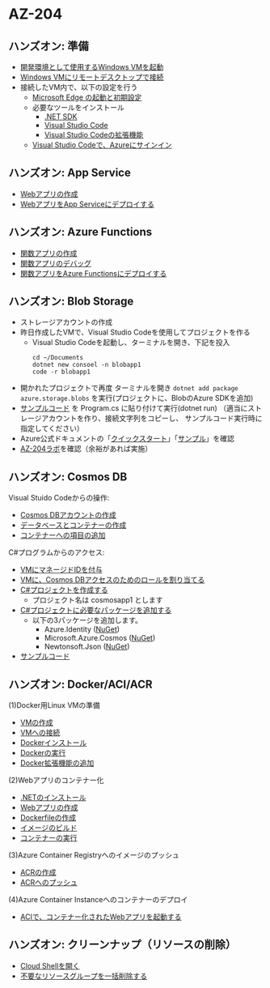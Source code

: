 # AZ-204

## ハンズオン: 準備

- [開発環境として使用するWindows VMを起動](vm/vm-create.md)
- [Windows VMにリモートデスクトップで接続](vm/rdp.md)
- 接続したVM内で、以下の設定を行う
  - [Microsoft Edge の起動と初期設定](edge.md)
  - 必要なツールをインストール
    - [.NET SDK](dotnet6.md)
    - [Visual Studio Code](vscode/vscode-install.md)
    - [Visual Studio Codeの拡張機能](vscode/vscode-extensions.md)
  - [Visual Studio Codeで、Azureにサインイン](vscode-azure/signin.md)

## ハンズオン: App Service

- [Webアプリの作成](webapp/webapp-create.md)
- [WebアプリをApp Serviceにデプロイする](webapp/webapp-deploy.md)

## ハンズオン: Azure Functions

- [関数アプリの作成](functions/function-create-project.md)
- [関数アプリのデバッグ](functions/function-debug.md)
- [関数アプリをAzure Functionsにデプロイする](functions/function-deploy.md)

## ハンズオン: Blob Storage

- ストレージアカウントの作成
- 昨日作成したVMで、Visual Studio Codeを使用してプロジェクトを作る
  - Visual Studio Codeを起動し、ターミナルを開き、下記を投入
    ```
    cd ~/Documents
    dotnet new consoel -n blobapp1
    code -r blobapp1
    ```
- 開かれたプロジェクトで再度 ターミナルを開き `dotnet add package azure.storage.blobs` を実行(プロジェクトに、BlobのAzure SDKを追加)
- [サンプルコード](../az-204/sample/blob/Program.cs) を Program.cs に貼り付けて実行(dotnet run)
 （適当にストレージアカウントを作り、接続文字列をコピーし、
    サンプルコード実行時に指定してください）
- Azure公式ドキュメントの「[クイックスタート](https://docs.microsoft.com/ja-jp/azure/storage/blobs/storage-quickstart-blobs-dotnet?tabs=environment-variable-windows)」「[サンプル](https://docs.microsoft.com/ja-jp/azure/storage/common/storage-samples-dotnet?toc=/azure/storage/blobs/toc.json)」を確認
- [AZ-204ラボ](https://github.com/MicrosoftLearning/AZ-204JA-DevelopingSolutionsforMicrosoftAzure/blob/master/Instructions/Labs/AZ-204_lab_03.md)を確認（余裕があれば実施）

## ハンズオン: Cosmos DB

Visual Stuido Codeからの操作:

- [Cosmos DBアカウントの作成](cosmos/create-account.md)
- [データベースとコンテナーの作成](cosmos/create-database-container.md)
- [コンテナーへの項目の追加](cosmos/create-item.md)

C#プログラムからのアクセス:

- [VMにマネージドIDを付与](blob/vm-managed-id-role.md)
- [VMに、Cosmos DBアクセスのためのロールを割り当てる](cosmos/role.md)
- [C#プロジェクトを作成する](dotnet/newproj.md)
  - プロジェクト名は cosmosapp1 とします
- [C#プロジェクトに必要なパッケージを追加する](dotnet/addpackage.md)
  - 以下の3パッケージを追加します。
    - Azure.Identity ([NuGet](https://www.nuget.org/packages/Azure.Identity/))
    - Microsoft.Azure.Cosmos ([NuGet](https://www.nuget.org/packages/Microsoft.Azure.Cosmos/))
    - Newtonsoft.Json ([NuGet](https://www.nuget.org/packages/Newtonsoft.Json/))
- [サンプルコード](cosmos/select.md)

## ハンズオン: Docker/ACI/ACR

(1)Docker用Linux VMの準備

- [VMの作成](dockervm/dockervm-01-create.md)
- [VMへの接続](dockervm/dockervm-02-connect.md)
- [Dockerインストール](dockervm/dockervm-03-install-docker.md)
- [Dockerの実行](dockervm/dockervm-04-run-docker.md)
- [Docker拡張機能の追加](dockervm/dockervm-05-install-docker-extension.md)

(2)Webアプリのコンテナー化

- [.NETのインストール](dockervm/dockervm-06-install-dotnet.md)
- [Webアプリの作成](dockervm/dockervm-07-create-webapp.md)
- [Dockerfileの作成](dockervm/dockervm-08-create-dockerfile.md)
- [イメージのビルド](dockervm/dockervm-09-create-docker-image.md)
- [コンテナーの実行](dockervm/dockervm-10-run-container-webapp.md)

(3)Azure Container Registryへのイメージのプッシュ

- [ACRの作成](dockervm/dockervm-11-create-acr.md)
- [ACRへのプッシュ](dockervm/dockervm-12-push-image-to-acr.md)

(4)Azure Container Instanceへのコンテナーのデプロイ


- [ACIで、コンテナー化されたWebアプリを起動する](aci/aci-run-webapp.md)



## ハンズオン: クリーンナップ（リソースの削除）

- [Cloud Shellを開く](cloudshell.md)
- [不要なリソースグループを一括削除する](cleanup.md)

